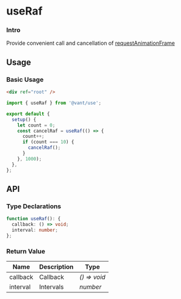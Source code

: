 # useRaf

### Intro

Provide convenient call and cancellation of [requestAnimationFrame](https://developer.mozilla.org/en-US/docs/Web/API/window/requestAnimationFrame)

## Usage

### Basic Usage

```html
<div ref="root" />
```

```js
import { useRaf } from '@vant/use';

export default {
  setup() {
    let count = 0;
    const cancelRaf = useRaf(() => {
      count++;
      if (count === 10) {
        cancelRaf();
      }
    }, 1000);
  },
};
```

## API

### Type Declarations

```ts
function useRaf(): {
  callback: () => void;
  interval: number;
};
```

### Return Value

| Name     | Description | Type         |
| -------- | ----------- | ------------ |
| callback | Callback    | _() => void_ |
| interval | Intervals   | _number_     |
